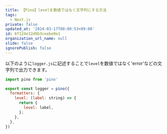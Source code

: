 ```yaml
---
title: 【Pino】levelを数値ではなく文字列にする方法
tags:
  - Next.js
private: false
updated_at: '2024-03-17T00:00:53+09:00'
id: 6f124e32d9b3ceebe9e1
organization_url_name: null
slide: false
ignorePublish: false
---
```

以下のように`logger.js`に記述することで`level`を数値ではなく'error'などの文字列で出力できます。

```js:logger.js
import pino from 'pino'

export const logger = pino({
  formatters: {
    level: (label: string) => {
      return {
        level: label,
      };
    },
  },
})

```
